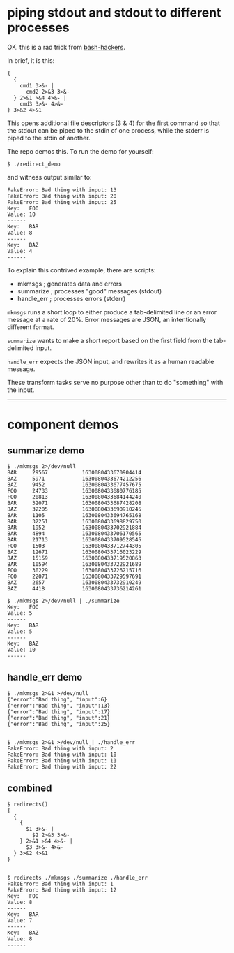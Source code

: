 # piping stdout and stdout to different processes

OK. this is a rad trick from [bash-hackers](https://wiki.bash-hackers.org/howto/redirection_tutorial).

In brief, it is this:

```
{
  {
    cmd1 3>&- |
      cmd2 2>&3 3>&-
  } 2>&1 >&4 4>&- |
    cmd3 3>&- 4>&-
} 3>&2 4>&1
```

This opens additional file descriptors (3 & 4) for the first command so that the stdout can be piped to the stdin of one process, while the stderr is piped to the stdin of another.

The repo demos this. To run the demo for yourself:

```
$ ./redirect_demo
```

and witness output similar to:

```
FakeError: Bad thing with input: 13
FakeError: Bad thing with input: 20
FakeError: Bad thing with input: 25
Key:   FOO
Value: 10
------
Key:   BAR
Value: 8
------
Key:   BAZ
Value: 4
------
```


To explain this contrived example, there are scripts:

- mkmsgs ; generates data and errors
- summarize ; processes "good" messages (stdout)
- handle_err ; processes errors (stderr)

`mkmsgs` runs a short loop to either produce a tab-delimited line or an error message at a rate of 20%. Error messages are JSON, an intentionally different format.

`summarize` wants to make a short report based on the first field from the tab-delimited input.

`handle_err` expects the JSON input, and rewrites it as a human readable message.

These transform tasks serve no purpose other than to do "something" with the input.  

-----

# component demos

## summarize demo

```
$ ./mkmsgs 2>/dev/null
BAR     29567           1630080433670904414
BAZ     5971            1630080433674212256
BAZ     9452            1630080433677457675
FOO     24733           1630080433680776185
FOO     20813           1630080433684144240
BAR     32071           1630080433687428208
BAZ     32205           1630080433690910245
BAR     1105            1630080433694765168
BAR     32251           1630080433698829750
BAR     1952            1630080433702921884
BAR     4894            1630080433706170565
BAR     21713           1630080433709528545
FOO     1503            1630080433712744305
BAZ     12671           1630080433716023229
BAZ     15159           1630080433719520863
BAR     10594           1630080433722921689
FOO     30229           1630080433726215716
FOO     22071           1630080433729597691
BAZ     2657            1630080433732910249
BAZ     4418            1630080433736214261

$ ./mkmsgs 2>/dev/null | ./summarize
Key:   FOO
Value: 5
------
Key:   BAR
Value: 5
------
Key:   BAZ
Value: 10
------
```

## handle_err demo

```
$ ./mkmsgs 2>&1 >/dev/null
{"error":"Bad thing", "input":6}
{"error":"Bad thing", "input":13}
{"error":"Bad thing", "input":17}
{"error":"Bad thing", "input":21}
{"error":"Bad thing", "input":25}


$ ./mkmsgs 2>&1 >/dev/null | ./handle_err
FakeError: Bad thing with input: 2
FakeError: Bad thing with input: 10
FakeError: Bad thing with input: 11
FakeError: Bad thing with input: 22
```


## combined
```
$ redirects()
{
  {
    {
      $1 3>&- |
        $2 2>&3 3>&-
    } 2>&1 >&4 4>&- |
      $3 3>&- 4>&-
  } 3>&2 4>&1
}


$ redirects ./mkmsgs ./summarize ./handle_err
FakeError: Bad thing with input: 1
FakeError: Bad thing with input: 12
Key:   FOO
Value: 8
------
Key:   BAR
Value: 7
------
Key:   BAZ
Value: 8
------

```
